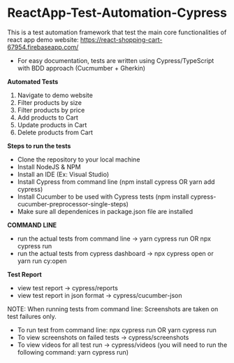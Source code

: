# ReactApp-Test-Automation-Cypress
This is a test automation framework that test the main core functionalities of react app demo website: https://react-shopping-cart-67954.firebaseapp.com/

- For easy documentation, tests are written using Cypress/TypeScript with BDD approach (Cucmumber + Gherkin)

**Automated Tests**
1) Navigate to demo website
2) Filter products by size
3) Filter products by price
4) Add products to Cart
5) Update products in Cart
6) Delete products from Cart

**Steps to run the tests**
- Clone the repository to your local machine
- Install NodeJS & NPM
- Install an IDE (Ex: Visual Studio)
- Install Cypress from command line (npm install cypress OR yarn add cypress)
- Install Cucumber to be used with Cypress tests (npm install cypress-cucumber-preprocessor-single-steps)
- Make sure all dependenices in package.json file are installed

 **COMMAND LINE**
- run the actual tests from command line -> yarn cypress run OR npx cypress run
- run the actual tests from cypress dashboard -> npx cypress open or yarn run cy:open

**Test Report**
- view test report -> cypress/reports
- view test report in json format -> cypress/cucumber-json

NOTE: When running tests from command line: Screenshots are taken on test failures only.
- To run test from command line: npx cypress run OR yarn cypress run
- To view screenshots on failed tests -> cypress/screenshots
- To view videos for all test run -> cypress/videos (you will need to run the following command: yarn cypress run)
